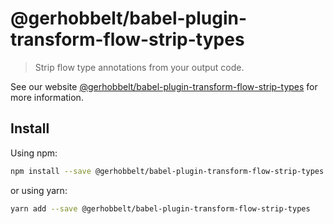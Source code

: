 # @gerhobbelt/babel-plugin-transform-flow-strip-types

> Strip flow type annotations from your output code.

See our website [@gerhobbelt/babel-plugin-transform-flow-strip-types](https://babeljs.io/docs/en/next/babel-plugin-transform-flow-strip-types.html) for more information.

## Install

Using npm:

```sh
npm install --save @gerhobbelt/babel-plugin-transform-flow-strip-types
```

or using yarn:

```sh
yarn add --save @gerhobbelt/babel-plugin-transform-flow-strip-types
```
